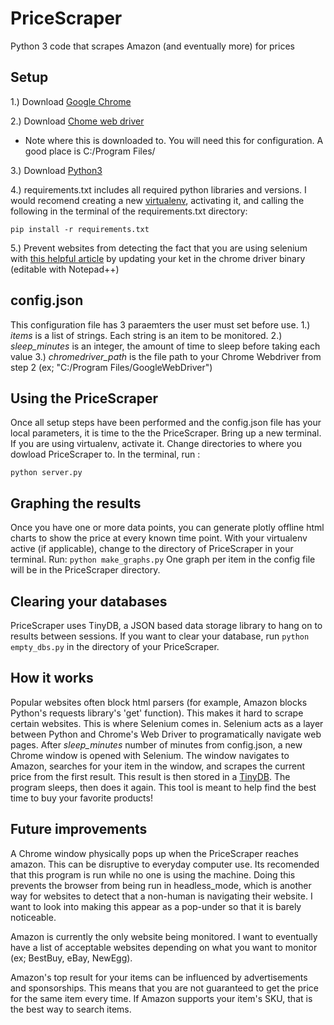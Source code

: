 # PriceScraper
Python 3 code that scrapes Amazon (and eventually more) for prices


## Setup
1.) Download [Google Chrome](https://www.google.com/chrome/)

2.) Download [Chome web driver](http://chromedriver.chromium.org/downloads)
  - Note where this is downloaded to. You will need this for configuration. A good place is C:/Program Files/

3.) Download [Python3](https://www.python.org/downloads/)

4.) requirements.txt includes all required python libraries and versions. I would recomend creating a new [virtualenv](https://virtualenv.pypa.io/en/latest/installation/), activating it, and calling the following in the terminal of the requirements.txt directory: 
```
pip install -r requirements.txt
``` 
5.) Prevent websites from detecting the fact that you are using selenium with [this helpful article](http://danlec.com/st4k#questions/33225947) by updating your ket in the chrome driver binary (editable with Notepad++)

## config.json

This configuration file has 3 paraemters the user must set before use.
1.) *items* is a list of strings. Each string is an item to be monitored.
2.) *sleep_minutes* is an integer, the amount of time to sleep before taking each value
3.) *chromedriver_path* is the file path to your Chrome Webdriver from step 2 (ex; "C:/Program Files/GoogleWebDriver")

## Using the PriceScraper

Once all setup steps have been performed and the config.json file has your local parameters, it is time to the the PriceScraper. Bring up a new terminal. If you are using virtualenv, activate it. Change directories to where you dowload PriceScraper to. In the terminal, run :
```
python server.py
```

## Graphing the results

Once you have one or more data points, you can generate plotly offline html charts to show the price at every known time point. With your virtualenv active (if applicable), change to the directory of PriceScraper in your terminal. Run:
```python make_graphs.py``` One graph per item in the config file will be in the PriceScraper directory.


## Clearing your databases

PriceScraper uses TinyDB, a JSON based data storage library to hang on to results between sessions. If you want to clear your database, run ```python empty_dbs.py``` in the directory of your PriceScraper.

## How it works

Popular websites often block html parsers (for example, Amazon blocks Python's requests library's 'get' function). This makes it hard to scrape certain websites. This is where Selenium comes in. Selenium acts as a layer between Python and Chrome's Web Driver to programatically navigate web pages. After *sleep_minutes* number of minutes from config.json, a new Chrome window is opened with Selenium. The window navigates to Amazon, searches for your item in the window, and scrapes the current price from the first result. This result is then stored in a [TinyDB](https://tinydb.readthedocs.io/en/latest/). The program sleeps, then does it again. This tool is meant to help find the best time to buy your favorite products!

## Future improvements

A Chrome window physically pops up when the PriceScraper reaches amazon. This can be disruptive to everyday computer use. Its recomended that this program is run while no one is using the machine. Doing this prevents the browser from being run in headless_mode, which is another way for websites to detect that a non-human is navigating their website. I want to look into making this appear as a pop-under so that it is barely noticeable.

Amazon is currently the only website being monitored. I want to eventually have a list of acceptable websites depending on what you want to monitor (ex; BestBuy, eBay, NewEgg).

Amazon's top result for your items can be influenced by advertisements and sponsorships. This means that you are not guaranteed to get the price for the same item every time. If Amazon supports your item's SKU, that is the best way to search items.
